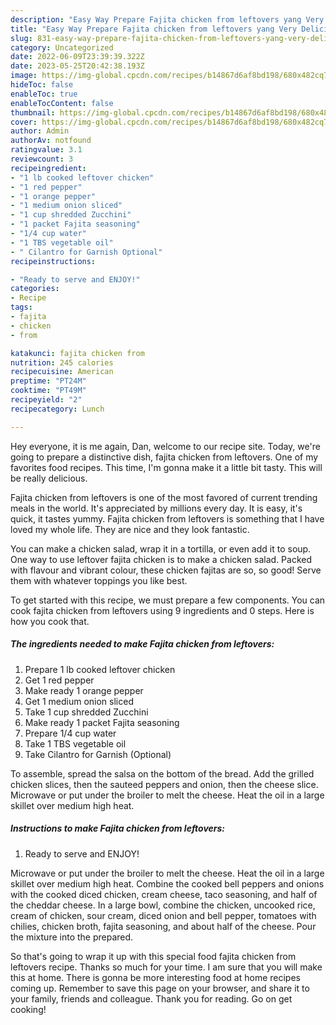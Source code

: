 ```yaml
---
description: "Easy Way Prepare Fajita chicken from leftovers yang Very Delicious"
title: "Easy Way Prepare Fajita chicken from leftovers yang Very Delicious"
slug: 831-easy-way-prepare-fajita-chicken-from-leftovers-yang-very-delicious
category: Uncategorized
date: 2022-06-09T23:39:39.322Z
date: 2023-05-25T20:42:38.193Z
image: https://img-global.cpcdn.com/recipes/b14867d6af8bd198/680x482cq70/fajita-chicken-from-leftovers-recipe-main-photo.jpg
hideToc: false
enableToc: true
enableTocContent: false
thumbnail: https://img-global.cpcdn.com/recipes/b14867d6af8bd198/680x482cq70/fajita-chicken-from-leftovers-recipe-main-photo.jpg
cover: https://img-global.cpcdn.com/recipes/b14867d6af8bd198/680x482cq70/fajita-chicken-from-leftovers-recipe-main-photo.jpg
author: Admin
authorAv: notfound
ratingvalue: 3.1
reviewcount: 3
recipeingredient:
- "1 lb cooked leftover chicken"
- "1 red pepper"
- "1 orange pepper"
- "1 medium onion sliced"
- "1 cup shredded Zucchini"
- "1 packet Fajita seasoning"
- "1/4 cup water"
- "1 TBS vegetable oil"
- " Cilantro for Garnish Optional"
recipeinstructions:

- "Ready to serve and ENJOY!"
categories:
- Recipe
tags:
- fajita
- chicken
- from

katakunci: fajita chicken from 
nutrition: 245 calories
recipecuisine: American
preptime: "PT24M"
cooktime: "PT49M"
recipeyield: "2"
recipecategory: Lunch

---
```



Hey everyone, it is me again, Dan, welcome to our recipe site. Today, we're going to prepare a distinctive dish, fajita chicken from leftovers. One of my favorites food recipes. This time, I'm gonna make it a little bit tasty. This will be really delicious.

Fajita chicken from leftovers is one of the most favored of current trending meals in the world. It's appreciated by millions every day. It is easy, it's quick, it tastes yummy. Fajita chicken from leftovers is something that I have loved my whole life. They are nice and they look fantastic.

You can make a chicken salad, wrap it in a tortilla, or even add it to soup. One way to use leftover fajita chicken is to make a chicken salad. Packed with flavour and vibrant colour, these chicken fajitas are so, so good! Serve them with whatever toppings you like best.


To get started with this recipe, we must prepare a few components. You can cook fajita chicken from leftovers using 9 ingredients and 0 steps. Here is how you cook that.

<!--inarticleads1-->

##### The ingredients needed to make Fajita chicken from leftovers:

1. Prepare 1 lb cooked leftover chicken
1. Get 1 red pepper
1. Make ready 1 orange pepper
1. Get 1 medium onion sliced
1. Take 1 cup shredded Zucchini
1. Make ready 1 packet Fajita seasoning
1. Prepare 1/4 cup water
1. Take 1 TBS vegetable oil
1. Take  Cilantro for Garnish (Optional)


To assemble, spread the salsa on the bottom of the bread. Add the grilled chicken slices, then the sauteed peppers and onion, then the cheese slice. Microwave or put under the broiler to melt the cheese. Heat the oil in a large skillet over medium high heat. 

<!--inarticleads2-->

##### Instructions to make Fajita chicken from leftovers:


1. Ready to serve and ENJOY!

Microwave or put under the broiler to melt the cheese. Heat the oil in a large skillet over medium high heat. Combine the cooked bell peppers and onions with the cooked diced chicken, cream cheese, taco seasoning, and half of the cheddar cheese. In a large bowl, combine the chicken, uncooked rice, cream of chicken, sour cream, diced onion and bell pepper, tomatoes with chilies, chicken broth, fajita seasoning, and about half of the cheese. Pour the mixture into the prepared. 

So that's going to wrap it up with this special food fajita chicken from leftovers recipe. Thanks so much for your time. I am sure that you will make this at home. There is gonna be more interesting food at home recipes coming up. Remember to save this page on your browser, and share it to your family, friends and colleague. Thank you for reading. Go on get cooking!
